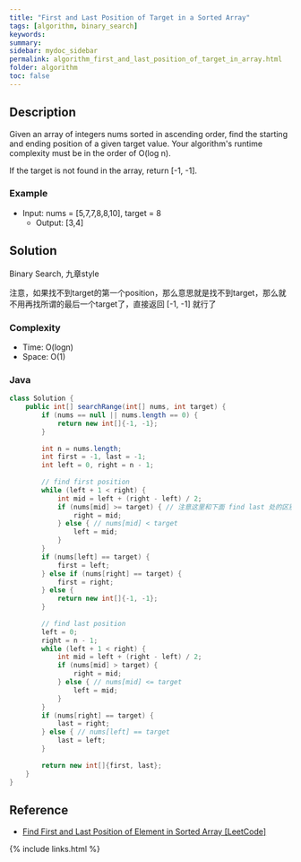 ```yaml
---
title: "First and Last Position of Target in a Sorted Array"
tags: [algorithm, binary_search]
keywords:
summary:
sidebar: mydoc_sidebar
permalink: algorithm_first_and_last_position_of_target_in_array.html
folder: algorithm
toc: false
---
```


## Description
Given an array of integers nums sorted in ascending order, find the starting and ending position of a given target value. Your algorithm's runtime complexity must be in the order of O(log n).

If the target is not found in the array, return [-1, -1].

### Example
* Input: nums = [5,7,7,8,8,10], target = 8
  * Output: [3,4]

## Solution
Binary Search, 九章style

注意，如果找不到target的第一个position，那么意思就是找不到target，那么就不用再找所谓的最后一个target了，直接返回 [-1, -1] 就行了

### Complexity
* Time: O(logn)
* Space: O(1)

### Java
```java
class Solution {
    public int[] searchRange(int[] nums, int target) {
        if (nums == null || nums.length == 0) {
            return new int[]{-1, -1};
        }
        
        int n = nums.length;
        int first = -1, last = -1;
        int left = 0, right = n - 1;
        
        // find first position
        while (left + 1 < right) {
            int mid = left + (right - left) / 2;
            if (nums[mid] >= target) { // 注意这里和下面 find last 处的区别
                right = mid;
            } else { // nums[mid] < target
                left = mid;
            }
        }
        if (nums[left] == target) {
            first = left;
        } else if (nums[right] == target) {
            first = right;
        } else {
            return new int[]{-1, -1};
        }
        
        // find last position
        left = 0;
        right = n - 1;
        while (left + 1 < right) {
            int mid = left + (right - left) / 2;
            if (nums[mid] > target) {
                right = mid;
            } else { // nums[mid] <= target
                left = mid;
            }
        }
        if (nums[right] == target) {
            last = right;
        } else { // nums[left] == target
            last = left;
        }
        
        return new int[]{first, last};
    }
}
```

## Reference
* [Find First and Last Position of Element in Sorted Array [LeetCode]](https://leetcode.com/problems/find-first-and-last-position-of-element-in-sorted-array/description/)

{% include links.html %}
